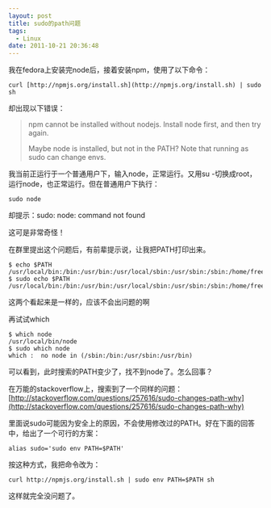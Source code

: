 ```yaml
---
layout: post
title: sudo的path问题
tags:
  - Linux
date: 2011-10-21 20:36:48
---
```


我在fedora上安装完node后，接着安装npm，使用了以下命令：

```
curl [http://npmjs.org/install.sh](http://npmjs.org/install.sh) | sudo sh
```

却出现以下错误：

> npm cannot be installed without nodejs. 
> Install node first, and then try again. 
> 
> Maybe node is installed, but not in the PATH? 
> Note that running as sudo can change envs.

我当前正运行于一个普通用户下，输入node，正常运行。又用su -切换成root，运行node，也正常运行。但在普通用户下执行：

```
sudo node
```

却提示：sudo: node: command not found

这可是非常奇怪！

 <span id="more-451"></span>
<p>在群里提出这个问题后，有前辈提示说，让我把PATH打印出来。

```
$ echo $PATH
/usr/local/bin:/bin:/usr/bin:/usr/local/sbin:/usr/sbin:/sbin:/home/freewind/bin
$ sudo echo $PATH
/usr/local/bin:/bin:/usr/bin:/usr/local/sbin:/usr/sbin:/sbin:/home/freewind/bin

```

这两个看起来是一样的，应该不会出问题的啊

再试试which

```
$ which node
/usr/local/bin/node
$ sudo which node
which :  no node in (/sbin:/bin:/usr/sbin:/usr/bin)

```

可以看到，此时搜索的PATH变少了，找不到node了。怎么回事？

在万能的stackoverflow上，搜索到了一个同样的问题：[http://stackoverflow.com/questions/257616/sudo-changes-path-why](http://stackoverflow.com/questions/257616/sudo-changes-path-why)

里面说sudo可能因为安全上的原因，不会使用修改过的PATH。好在下面的回答中，给出了一个可行的方案：

```
alias sudo='sudo env PATH=$PATH'
```

按这种方式，我把命令改为：

```
curl http://npmjs.org/install.sh | sudo env PATH=$PATH sh
```

这样就完全没问题了。